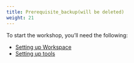 ```yaml
---
title: Prerequisite_backup(will be deleted) 
weight: 21
---
```


To start the workshop, you’ll need the following:

- [Setting up Workspace](./workspace/readme)
- [Setting up tools](./tools/readme)